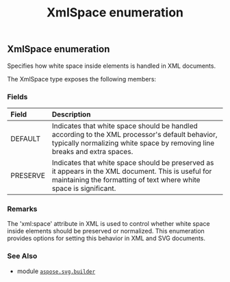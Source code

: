 ﻿---
title: XmlSpace enumeration
second_title: Aspose.SVG for Python via .NET API References
description: 
type: docs
weight: 1940
url: /python-net/aspose.svg.builder/xmlspace/
is_root: false
---

## XmlSpace enumeration

Specifies how white space inside elements is handled in XML documents.



The XmlSpace type exposes the following members:

### Fields
| Field | Description |
| :- | :- |
| DEFAULT | Indicates that white space should be handled according to the XML processor's default behavior, typically normalizing white space by removing line breaks and extra spaces. |
| PRESERVE | Indicates that white space should be preserved as it appears in the XML document. This is useful for maintaining the formatting of text where white space is significant. |



### Remarks 


The 'xml:space' attribute in XML is used to control whether white space inside elements should be preserved or normalized. This enumeration provides options for setting this behavior in XML and SVG documents.

### See Also
* module [`aspose.svg.builder`](..)
